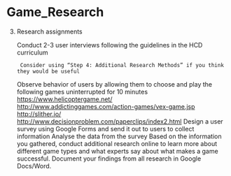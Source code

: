 # Game_Research

3. Research assignments

    Conduct 2-3 user interviews following the guidelines in the HCD curriculum

        Consider using “Step 4: Additional Research Methods” if you think they would be useful
    Observe behavior of users by allowing them to choose and play the following games uninterrupted for 10 minutes
        https://www.helicoptergame.net/
        http://www.addictinggames.com/action-games/vex-game.jsp
        http://slither.io/
        http://www.decisionproblem.com/paperclips/index2.html
    Design a user survey using Google Forms and send it out to users to collect information
        Analyse the data from the survey
    Based on the information you gathered, conduct additional research online to learn more about different game types and what experts say about what makes a game successful.
    Document your findings from all research in Google Docs/Word.


